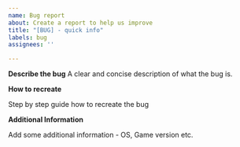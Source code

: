 ```yaml
---
name: Bug report
about: Create a report to help us improve
title: "[BUG] - quick info"
labels: bug
assignees: ''

---
```


**Describe the bug**
A clear and concise description of what the bug is.


**How to recreate**

Step by step guide how to recreate the bug

**Additional Information**

Add some additional information - OS, Game version etc.
